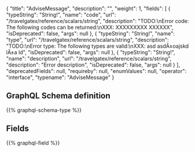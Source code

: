 {
  "title": "AdviseMessage",
  "description": "",
  "weight": 1,
  "fields": [
    {
      "typeString": "String!",
      "name": "code",
      "url": "/travelgatex/reference/scalars/string",
      "description": "TODO:\nError code: The following codes can be returned:\nXXX: XXXXXXXXX XXXXXX",
      "isDeprecated": false,
      "args": null
    },
    {
      "typeString": "String!",
      "name": "type",
      "url": "/travelgatex/reference/scalars/string",
      "description": "TODO:\nError type: The following types are valid:\nXXX: asd asdÃ±oajskd lÃ±a ld",
      "isDeprecated": false,
      "args": null
    },
    {
      "typeString": "String!",
      "name": "description",
      "url": "/travelgatex/reference/scalars/string",
      "description": "Error description",
      "isDeprecated": false,
      "args": null
    }
  ],
  "deprecatedFields": null,
  "requireby": null,
  "enumValues": null,
  "operator": "interface",
  "typename": "AdviseMessage"
}
## GraphQL Schema definition

{{% graphql-schema-type %}}

## Fields

{{% graphql-field %}}
